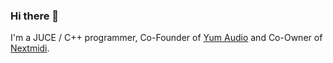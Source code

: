 ### Hi there 👋

I'm a JUCE / C++ programmer, Co-Founder of [Yum Audio](https://yum-audio.com) and Co-Owner of [Nextmidi](https://divisimate.com). 

<!--
**benediktadams/benediktadams** is a ✨ _special_ ✨ repository because its `README.md` (this file) appears on your GitHub profile.

Here are some ideas to get you started:

- 🔭 I’m currently working on ...
- 🌱 I’m currently learning ...
- 👯 I’m looking to collaborate on ...
- 🤔 I’m looking for help with ...
- 💬 Ask me about ...
- 📫 How to reach me: ...
- 😄 Pronouns: ...
- ⚡ Fun fact: ...
-->
